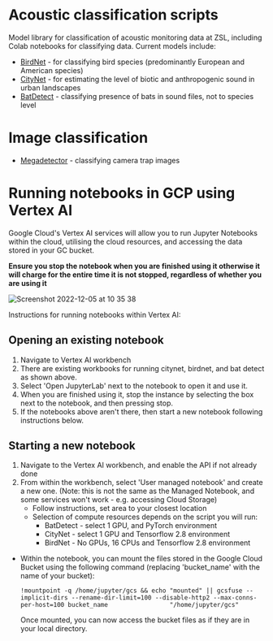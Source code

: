# Acoustic classification scripts
Model library for classification of acoustic monitoring data at ZSL, including Colab notebooks for classifying data. Current models include:

- [BirdNet](https://github.com/kahst/BirdNET-Analyzer) - for classifying bird species (predominantly European and American species)
- [CityNet](https://github.com/mdfirman/CityNet) - for estimating the level of biotic and anthropogenic sound in urban landscapes
- [BatDetect](https://github.com/macaodha/batdetect) - classifying presence of bats in sound files, not to species level


# Image classification
- [Megadetector](https://github.com/microsoft/CameraTraps/blob/main/detection/megadetector_colab.ipynb) - classifying camera trap images

# Running notebooks in GCP using Vertex AI
Google Cloud's Vertex AI services will allow you to run Jupyter Notebooks within the cloud, utilising the cloud resources, and accessing the data stored in your GC bucket. 

**Ensure you stop the notebook when you are finished using it otherwise it will charge for the entire time it is not stopped, regardless of whether you are using it**

![Screenshot 2022-12-05 at 10 35 38](https://user-images.githubusercontent.com/72734966/205617615-db47b28c-90c7-4326-9bc2-934babf92580.png)


Instructions for running notebooks within Vertex AI:

## Opening an existing notebook ##
1. Navigate to Vertex AI workbench
2. There are existing workbooks for running citynet, birdnet, and bat detect as shown above.
3. Select 'Open JupyterLab' next to the notebook to open it and use it.
4. When you are finished using it, stop the instance by selecting the box next to the notebook, and then pressing stop.
5. If the notebooks above aren't there, then start a new notebook following instructions below.


## Starting a new notebook ##

1. Navigate to the Vertex AI workbench, and enable the API if not already done
2. From within the workbench, select 'User managed notebook' and create a new one. (Note: this is not the same as the Managed Notebook, and some services won't work - e.g. accessing Cloud Storage)
    * Follow instructions, set area to your closest location
    * Selection of compute resources depends on the script you will run:
        - BatDetect - select 1 GPU, and PyTorch environment
        - CityNet - select 1 GPU and Tensorflow 2.8 environment
        - BirdNet - No GPUs, 16 CPUs and Tensorflow 2.8 environment
- Within the notebook, you can mount the files stored in the Google Cloud Bucket using the following command (replacing 'bucket_name' with the name of your bucket):<br/>
 
   ``` !mountpoint -q /home/jupyter/gcs && echo "mounted" || gcsfuse --implicit-dirs --rename-dir-limit=100 --disable-http2 --max-conns-per-host=100 bucket_name                 "/home/jupyter/gcs" ```
   
   Once mounted, you can now access the bucket files as if they are in your local directory.

